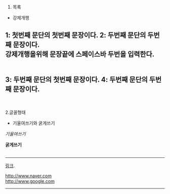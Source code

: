 1. 목록
 * 강제개행  
  
1: 첫번째 문단의 첫번째 문장이다.
2: 두번째 문단의 두번째 문장이다.  
강제개행을위해 문장끝에 스페이스바 두번을 입력한다.
</br>
</br>
</br>
3: 두번째 문단의 첫번째 문장이다.
4: 두번째 문단의 두번째 문장이다.  
---
</br>

2.글꼴형태
  * 기울여쓰기와 굵게쓰기

*기울여쓰기*  

**굵게쓰기**  
</br>
***

[링크](http://example.com "링크제목").  

<http://www.naver.com>  
<http://www.google.com>  

___
